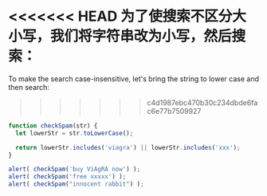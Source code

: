 <<<<<<< HEAD
为了使搜索不区分大小写，我们将字符串改为小写，然后搜索：
=======
To make the search case-insensitive, let's bring the string to lower case and then search:
>>>>>>> c4d1987ebc470b30c234dbde6fac6e77b7509927

```js run demo
function checkSpam(str) {
  let lowerStr = str.toLowerCase();

  return lowerStr.includes('viagra') || lowerStr.includes('xxx');
}

alert( checkSpam('buy ViAgRA now') );
alert( checkSpam('free xxxxx') );
alert( checkSpam("innocent rabbit") );
```

